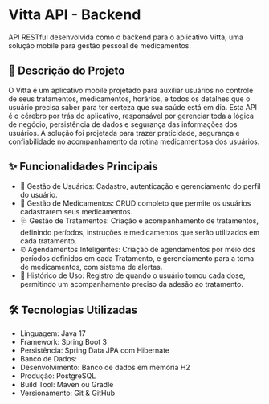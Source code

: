 # Vitta API - Backend
API RESTful desenvolvida como o backend para o aplicativo Vitta, uma solução mobile para gestão pessoal de medicamentos.

## 📝 Descrição do Projeto
O Vitta é um aplicativo mobile projetado para auxiliar usuários no controle de seus tratamentos, medicamentos, horários, e todos os detalhes que o usuário precisa saber para ter certeza que sua saúde está em dia. Esta API é o cérebro por trás do aplicativo, responsável por gerenciar toda a lógica de negócio, persistência de dados e segurança das informações dos usuários.
A solução foi projetada para trazer praticidade, segurança e confiabilidade no acompanhamento da rotina medicamentosa dos usuários.

## ✨ Funcionalidades Principais
- 👤 Gestão de Usuários: Cadastro, autenticação e gerenciamento do perfil do usuário.
- 💊 Gestão de Medicamentos: CRUD completo que permite os usuários cadastrarem seus medicamentos.
- 🩺 Gestão de Tratamentos: Criação e acompanhamento de tratamentos, definindo períodos, instruções e medicamentos que serão utilizados em cada tratamento.
- ⏰ Agendamentos Inteligentes: Criação de agendamentos por meio dos períodos definidos em cada Tratamento, e gerenciamento para a toma de medicamentos, com sistema de alertas.
- 📜 Histórico de Uso: Registro de quando o usuário tomou cada dose, permitindo um acompanhamento preciso da adesão ao tratamento.

## 🛠️ Tecnologias Utilizadas
- Linguagem: Java 17
- Framework: Spring Boot 3
- Persistência: Spring Data JPA com Hibernate
- Banco de Dados:
- Desenvolvimento: Banco de dados em memória H2
- Produção: PostgreSQL
- Build Tool: Maven ou Gradle
- Versionamento: Git & GitHub
